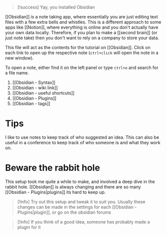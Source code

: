 > [!success] 
>  Yay, you installed Obsidian

[[Obsidian]] is a note taking app, where essentially you are just editing text files with a few extra bells and whistles. This is a different approach to some apps like [[Notion]], where everything is online and you don't actually have your own data locally. Therefore, if you plan to make a [[second brain]] (or just note take) then you don't want to rely on a company to store your data.

This file will act as the contents for the tutorial on [[Obsidian]]. Click on each link to open up the respective note (`ctrl+click` will open the note in a new window).

To open a note, either find it on the left panel or type `ctrl+o` and search for a file name.

1. [[Obsidian - Syntax]]
2. [[Obsidian - wiki link]]
3. [[Obsidian - useful shortcuts]]
4. [[Obsidian - Plugins]]
5. [[Obsidian - tags]]


# Tips

I like to use notes to keep track of who suggested an idea. This can also be useful in a conference to keep track of who someone is and what they work on.

# Beware the rabbit hole

This setup took me quite a while to make, and involved a deep dive in the rabbit hole. [[Obsidian]] is always changing and there are so many [[Obsidian - Plugins|plugins]] its hard to keep up.

> [!info] 
> Try out this setup and tweak it to suit you. Usually these changes can be made in the settings for each [[Obsidian - Plugins|plugin]], or go on the obsidian forums

> [!info] 
> If you think of a good idea, someone has probably made a plugin for it

